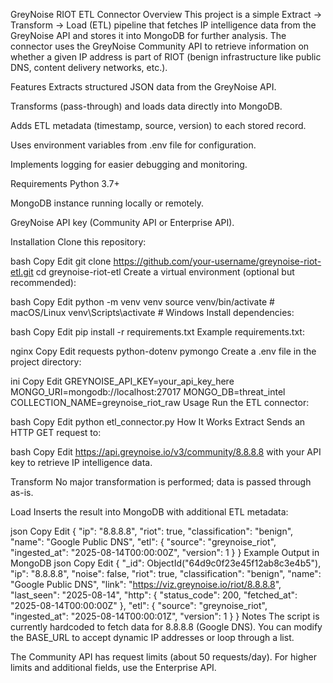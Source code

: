 GreyNoise RIOT ETL Connector
Overview
This project is a simple Extract → Transform → Load (ETL) pipeline that fetches IP intelligence data from the GreyNoise API and stores it into MongoDB for further analysis.
The connector uses the GreyNoise Community API to retrieve information on whether a given IP address is part of RIOT (benign infrastructure like public DNS, content delivery networks, etc.).

Features
Extracts structured JSON data from the GreyNoise API.

Transforms (pass-through) and loads data directly into MongoDB.

Adds ETL metadata (timestamp, source, version) to each stored record.

Uses environment variables from .env file for configuration.

Implements logging for easier debugging and monitoring.

Requirements
Python 3.7+

MongoDB instance running locally or remotely.

GreyNoise API key (Community API or Enterprise API).

Installation
Clone this repository:

bash
Copy
Edit
git clone https://github.com/your-username/greynoise-riot-etl.git
cd greynoise-riot-etl
Create a virtual environment (optional but recommended):

bash
Copy
Edit
python -m venv venv
source venv/bin/activate     # macOS/Linux
venv\Scripts\activate        # Windows
Install dependencies:

bash
Copy
Edit
pip install -r requirements.txt
Example requirements.txt:

nginx
Copy
Edit
requests
python-dotenv
pymongo
Create a .env file in the project directory:

ini
Copy
Edit
GREYNOISE_API_KEY=your_api_key_here
MONGO_URI=mongodb://localhost:27017
MONGO_DB=threat_intel
COLLECTION_NAME=greynoise_riot_raw
Usage
Run the ETL connector:

bash
Copy
Edit
python etl_connector.py
How It Works
Extract
Sends an HTTP GET request to:

bash
Copy
Edit
https://api.greynoise.io/v3/community/8.8.8.8
with your API key to retrieve IP intelligence data.

Transform
No major transformation is performed; data is passed through as-is.

Load
Inserts the result into MongoDB with additional ETL metadata:

json
Copy
Edit
{
  "ip": "8.8.8.8",
  "riot": true,
  "classification": "benign",
  "name": "Google Public DNS",
  "etl": {
    "source": "greynoise_riot",
    "ingested_at": "2025-08-14T00:00:00Z",
    "version": 1
  }
}
Example Output in MongoDB
json
Copy
Edit
{
  "_id": ObjectId("64d9c0f23e45f12ab8c3e4b5"),
  "ip": "8.8.8.8",
  "noise": false,
  "riot": true,
  "classification": "benign",
  "name": "Google Public DNS",
  "link": "https://viz.greynoise.io/riot/8.8.8.8",
  "last_seen": "2025-08-14",
  "http": {
    "status_code": 200,
    "fetched_at": "2025-08-14T00:00:00Z"
  },
  "etl": {
    "source": "greynoise_riot",
    "ingested_at": "2025-08-14T00:00:01Z",
    "version": 1
  }
}
Notes
The script is currently hardcoded to fetch data for 8.8.8.8 (Google DNS). You can modify the BASE_URL to accept dynamic IP addresses or loop through a list.

The Community API has request limits (about 50 requests/day). For higher limits and additional fields, use the Enterprise API.
